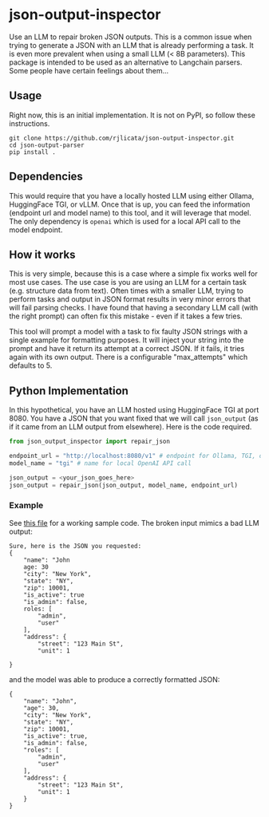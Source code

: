 # json-output-inspector

Use an LLM to repair broken JSON outputs. This is a common issue when trying to generate a JSON with an LLM that is already performing a task. It is even more prevalent when using a small LLM (< 8B parameters). This package is intended to be used as an alternative to Langchain parsers. Some people have certain feelings about them...

## Usage

Right now, this is an initial implementation. It is not on PyPI, so follow these instructions.

```
git clone https://github.com/rjlicata/json-output-inspector.git
cd json-output-parser
pip install .
```

## Dependencies

This would require that you have a locally hosted LLM using either Ollama, HuggingFace TGI, or vLLM. Once that is up, you can feed the information (endpoint url and model name) to this tool, and it will leverage that model. The only dependency is `openai` which is used for a local API call to the model endpoint.

## How it works

This is very simple, because this is a case where a simple fix works well for most use cases. The use case is you are using an LLM for a certain task (e.g. structure data from text). Often times with a smaller LLM, trying to perform tasks and output in JSON format results in very minor errors that will fail parsing checks. I have found that having a secondary LLM call (with the right prompt) can often fix this mistake - even if it takes a few tries.

This tool will prompt a model with a task to fix faulty JSON strings with a single example for formatting purposes. It will inject your string into the prompt and have it return its attempt at a correct JSON. If it fails, it tries again with its own output. There is a configurable "max_attempts" which defaults to 5.

## Python Implementation

In this hypothetical, you have an LLM hosted using HuggingFace TGI at port 8080. You have a JSON that you want fixed that we will call `json_output` (as if it came from an LLM output from elsewhere). Here is the code required.

```python
from json_output_inspector import repair_json

endpoint_url = "http://localhost:8080/v1" # endpoint for Ollama, TGI, or vLLM model
model_name = "tgi" # name for local OpenAI API call

json_output = <your_json_goes_here>
json_output = repair_json(json_output, model_name, endpoint_url)
```

### Example

See [this file](initial_test.py) for a working sample code. The broken input mimics a bad LLM output:

```
Sure, here is the JSON you requested:
{
    "name": "John
    age: 30
    "city": "New York",
    "state": "NY",
    "zip": 10001,
    "is_active": true
    "is_admin": false,
    roles: [
        "admin",
        "user"
    ],
    "address": {
        "street": "123 Main St",
        "unit": 1
    
}
```

and the model was able to produce a correctly formatted JSON:

```
{
    "name": "John",
    "age": 30,
    "city": "New York",
    "state": "NY",
    "zip": 10001,
    "is_active": true,
    "is_admin": false,
    "roles": [
        "admin",
        "user"
    ],
    "address": {
        "street": "123 Main St",
        "unit": 1
    }
}
```